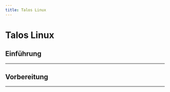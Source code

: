 ```yaml
---
title: Talos Linux
---
```


# Talos Linux
## Einführung
----------------


## Vorbereitung
----------------


